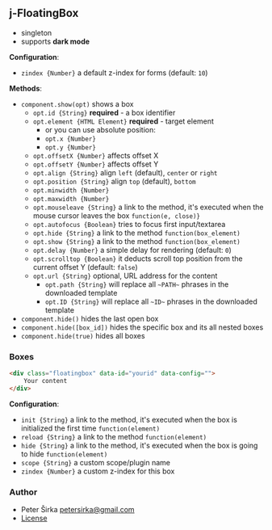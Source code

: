 ## j-FloatingBox

- singleton
- supports __dark mode__

__Configuration__:

- `zindex {Number}` a default z-index for forms (default: `10`)

__Methods__:

- `component.show(opt)` shows a box
	- `opt.id {String}` __required__ - a box identifier
	- `opt.element {HTML Element}` __required__ - target element
		- or you can use absolute position:
		- `opt.x {Number}`
		- `opt.y {Number}`
	- `opt.offsetX {Number}` affects offset X
	- `opt.offsetY {Number}` affects offset Y
	- `opt.align {String}` align `left` (default), `center` or `right`
	- `opt.position {String}` align `top` (default), `bottom`
	- `opt.minwidth {Number}`
	- `opt.maxwidth {Number}`
	- `opt.mouseleave {String}` a link to the method, it's executed when the mouse cursor leaves the box `function(e, close)}`
	- `opt.autofocus {Boolean}` tries to focus first input/textarea
	- `opt.hide {String}` a link to the method `function(box_element)`
	- `opt.show {String}` a link to the method `function(box_element)`
	- `opt.delay {Number}` a simple delay for rendering (default: `0`)
	- `opt.scrolltop {Boolean}` it deducts scroll top position from the current offset Y (default: `false`)
	- `opt.url {String}` optional, URL address for the content
		- `opt.path {String}` will replace all `~PATH~` phrases in the downloaded template
		- `opt.ID {String}` will replace all `~ID~` phrases in the downloaded template
- `component.hide()` hides the last open box
- `component.hide([box_id])` hides the specific box and its all nested boxes
- `component.hide(true)` hides all boxes

### Boxes

```html
<div class="floatingbox" data-id="yourid" data-config="">
	Your content
</div>
```

__Configuration__:

- `init {String}` a link to the method, it's executed when the box is initialized the first time `function(element)`
- `reload {String}` a link to the method `function(element)`
- `hide {String}` a link to the method, it's executed when the box is going to hide `function(element)`
- `scope {String}` a custom scope/plugin name
- `zindex {Number}` a custom z-index for this box

### Author

- Peter Širka <petersirka@gmail.com>
- [License](https://www.totaljs.com/license/)
